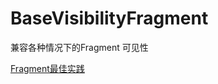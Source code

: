 # BaseVisibilityFragment
兼容各种情况下的Fragment 可见性

[Fragment最佳实践](https://mp.weixin.qq.com/s/TIeRlQDScfIyGhM0qgXxhg)
